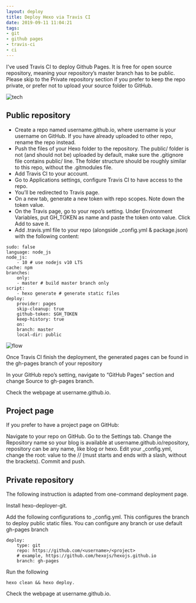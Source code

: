 ```yaml
---
layout: deploy
title: Deploy Hexo via Travis CI
date: 2019-09-11 11:04:21
tags:
- git
- github pages
- travis-ci
- ci
---
```

I've used Travis CI to deploy Github Pages. It is free for open source repository, meaning your repository’s master branch has to be public. Please skip to the Private repository section if you prefer to keep the repo private, or prefer not to upload your source folder to GitHub.

![tech](https://res.cloudinary.com/metasquare/image/upload/v1614401612/Paas/travis-git.png)

## Public repository

- Create a repo named username.github.io, where username is your username on GitHub. If you have already uploaded to other repo, rename the repo instead.
- Push the files of your Hexo folder to the repository. The public/ folder is not (and should not be) uploaded by default, make sure the .gitignore file contains public/ line. The folder structure should be roughly similar to this repo, without the .gitmodules file.
- Add Travis CI to your account.
- Go to Applications settings, configure Travis CI to have access to the repo.
- You’ll be redirected to Travis page.
- On a new tab, generate a new token with repo scopes. Note down the token value.
- On the Travis page, go to your repo’s setting. Under Environment Variables, put GH_TOKEN as name and paste the token onto value. Click Add to save it.
- Add .travis.yml file to your repo (alongside _config.yml & package.json) with the following content:

```
sudo: false
language: node_js
node_js:
    - 10 # use nodejs v10 LTS
cache: npm
branches:
    only:
    - master # build master branch only
script:
    - hexo generate # generate static files
deploy:
    provider: pages
    skip-cleanup: true
    github-token: $GH_TOKEN
    keep-history: true
    on:
    branch: master
    local-dir: public
```

![flow](https://res.cloudinary.com/metasquare/image/upload/v1614401599/Paas/deploy.png)

Once Travis CI finish the deployment, the generated pages can be found in the gh-pages branch of your repository

In your GitHub repo’s setting, navigate to “GitHub Pages” section and change Source to gh-pages branch.

Check the webpage at username.github.io.

## Project page

If you prefer to have a project page on GitHub:

Navigate to your repo on GitHub. Go to the Settings tab. Change the Repository name so your blog is available at username.github.io/repository, repository can be any name, like blog or hexo.
Edit your _config.yml, change the root: value to the /<repository>/ (must starts and ends with a slash, without the brackets).
Commit and push.

## Private repository

The following instruction is adapted from one-command deployment page.

Install hexo-deployer-git.

Add the following configurations to _config.yml. This configures the branch to deploy public static files. You can configure any branch or use default gh-pages branch

```
deploy:
    type: git
    repo: https://github.com/<username>/<project>
    # example, https://github.com/hexojs/hexojs.github.io
    branch: gh-pages
```

Run the following 
   
``` 
hexo clean && hexo deploy.
```

Check the webpage at username.github.io.
